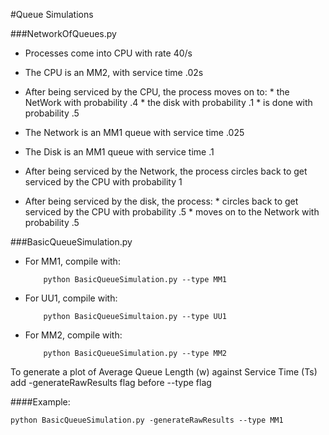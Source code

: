#Queue Simulations

###NetworkOfQueues.py

* Processes come into CPU with rate 40/s

* The CPU is an MM2, with service time .02s

* After being serviced by the CPU, the process moves on to:
          * the NetWork with probability .4
          * the disk with probability .1
          * is done with probability .5

* The Network is an MM1 queue with service time .025

* The Disk is an MM1 queue with service time .1

* After being serviced by the Network, the process circles back to get serviced by the CPU with probability 1

* After being serviced by the disk, the process:
          * circles back to get serviced by the CPU with probability .5
          * moves on to the Network with probability .5

###BasicQueueSimulation.py

* For MM1, compile with:

          
          python BasicQueueSimulation.py --type MM1
          
* For UU1, compile with:

          python BasicQueueSimultaion.py --type UU1
* For MM2, compile with:

          python BasicQueueSimulation.py --type MM2


To generate a plot of Average Queue Length (w) against Service Time (Ts) add -generateRawResults flag before --type flag

####Example:


    python BasicQueueSimulation.py -generateRawResults --type MM1

